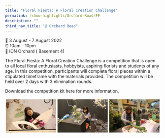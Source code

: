```yaml
---
title: "Floral Fiesta: A Floral Creation Challenge"
permalink: /show-highlights/Orchard-Road/FF
description: ""
third_nav_title: "@ Orchard Road"
---
```

📆 3 August - 7 August 2022 <br>
⏰ 10am - 10pm<br>
📍 ION Orchard ( Basement 4) <br>

The Floral Fiesta: A Floral Creation Challenge is a competition that is open to all local floral enthusiasts, hobbyists, aspiring florists and students of any age. In this competition, participants will complete floral pieces within a stipulated timeframe with the materials provided. The competition will be held over 2 days with 3 elimination rounds. 

Download the competition kit here for more information.

![BTF](/images/BTF.jpg)